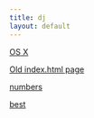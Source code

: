 ```yaml
---
title: dj
layout: default
---
```

[OS X](OSX)

[Old index.html page](old_index.html)

[numbers](numbers)

[best](best)

